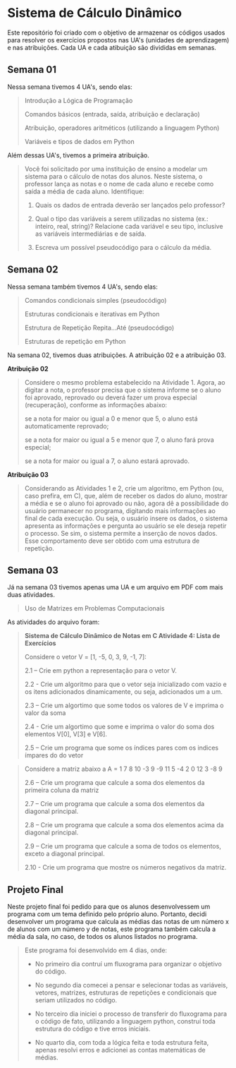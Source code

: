 # Sistema de Cálculo Dinâmico

Este repositório foi criado com o objetivo de armazenar os códigos usados para resolver os exercícios propostos nas UA's (unidades de aprendizagem) e nas atribuições. Cada UA e cada atibuição são divididas em semanas.

## Semana 01

Nessa semana tivemos 4 UA's, sendo elas:

> Introdução a Lógica de Programação
> 
> Comandos básicos (entrada, saída, atribuição e declaração)
> 
> Atribuição, operadores aritméticos (utilizando a linguagem Python)
> 
> Variáveis e tipos de dados em Python
> 

Além dessas UA's, tivemos a primeira atribuição.

> Você foi solicitado por uma instituição de ensino a modelar um sistema para o cálculo de notas dos alunos. Neste sistema, o professor lança as notas e o nome de cada aluno e recebe como saída a média de cada aluno. Identifique:
> 
> 1. Quais os dados de entrada deverão ser lançados pelo professor?
> 
> 2. Qual o tipo das variáveis a serem utilizadas no sistema (ex.: inteiro, real, string)? Relacione cada variável e seu tipo, inclusive as variáveis intermediárias e de saída.
> 
> 3. Escreva um possível pseudocódigo para o cálculo da média.

## Semana 02

Nessa semana também tivemos 4 UA's, sendo elas:

> Comandos condicionais simples (pseudocódigo)
> 
> Estruturas condicionais e iterativas em Python
> 
> Estrutura de Repetição Repita...Até (pseudocódigo)
> 
> Estruturas de repetição em Python

Na semana 02, tivemos duas atribuições. A atribuição 02 e a atribuição 03.


**Atribuição 02**

>Considere o mesmo problema estabelecido na Atividade 1. Agora, ao digitar a nota, o professor precisa que o sistema informe se o aluno foi aprovado, reprovado ou deverá fazer um prova especial (recuperação), conforme as informações abaixo:
>
> se a nota for maior ou igual a 0 e menor que 5, o aluno está automaticamente reprovado;
>
> se a nota for maior ou igual a 5 e menor que 7, o aluno fará prova especial;
> 
>se a nota for maior ou igual a 7, o aluno estará aprovado. 
>

**Atribuição 03**

>Considerando as Atividades 1 e 2, crie um algoritmo, em Python (ou, caso prefira, em C), que, além de receber os dados do aluno, mostrar a média e se o aluno foi aprovado ou não, agora dê a possibilidade do usuário permanecer no programa, digitando mais informações ao final de cada execução. Ou seja, o usuário insere os dados, o sistema apresenta as informações e pergunta ao usuário se ele deseja repetir o processo. Se sim, o sistema permite a inserção de novos dados. Esse comportamento deve ser obtido com uma estrutura de repetição.

## Semana 03

Já na semana 03 tivemos apenas uma UA e um arquivo em PDF com mais duas atividades.

> Uso de Matrizes em Problemas Computacionais

As atividades do arquivo foram:

> **Sistema de Cálculo Dinâmico de Notas em C Atividade 4: Lista de Exercícios** 
>
> Considere o vetor V = [1, -5, 0, 3, 9, -1, 7]: 
> 
> 2.1 – Crie em python a representação para o vetor V. 
> 
> 2.2 - Crie um algoritmo para que o vetor seja inicializado com vazio e os itens adicionados dinamicamente, ou seja, adicionados um a um. 
> 
> 2.3 – Crie um algortimo que some todos os valores de V e imprima o valor da soma
> 
> 2.4 - Crie um algortimo que some e imprima o valor do soma dos elementos V[0], V[3] e V[6].
> 
> 2.5 – Crie um programa que some os índices pares com os indices ímpares do do vetor
> 

> Considere a matriz abaixo
> a
> A =
> 1 7 8 10
> -3 9 -9 11
> 5 -4 2 0
> 12 3 -8 9
> 
> 2.6 – Crie um programa que calcule a soma dos elementos da primeira coluna da matriz
> 
> 2.7 – Crie um programa que calcule a soma dos elementos da diagonal principal.
> 
> 2.8 – Crie um programa que calcule a soma dos elementos acima da diagonal principal.
> 
> 2.9 – Crie um programa que calcule a soma de todos os elementos, exceto a diagonal principal.
> 
> 2.10 - Crie um programa que mostre os números negativos da matriz.


## Projeto Final

Neste projeto final foi pedido para que os alunos desenvolvessem um programa com um tema definido pelo próprio aluno. Portanto, decidi desenvolver um programa que calcula as médias das notas de um número x de alunos com um número y de notas, este programa também calcula a média da sala, no caso, de todos os alunos listados no programa.

> Este programa foi desenvolvido em 4 dias, onde:
> 
> * No primeiro dia contruí um fluxograma para organizar o objetivo do código.
> 
> * No segundo dia comecei a pensar e selecionar todas as variáveis, vetores, matrizes, estruturas de repetições e condicionais que seriam utilizados no código.
> 
> * No terceiro dia iniciei o processo de transferir do fluxograma para o código de fato, utilizando a linguagem python, construí toda estrutura do código e tive erros iniciais.
> 
> * No quarto dia, com toda a lógica feita e toda estrutura feita, apenas resolvi erros e adicionei as contas matemáticas de médias.
